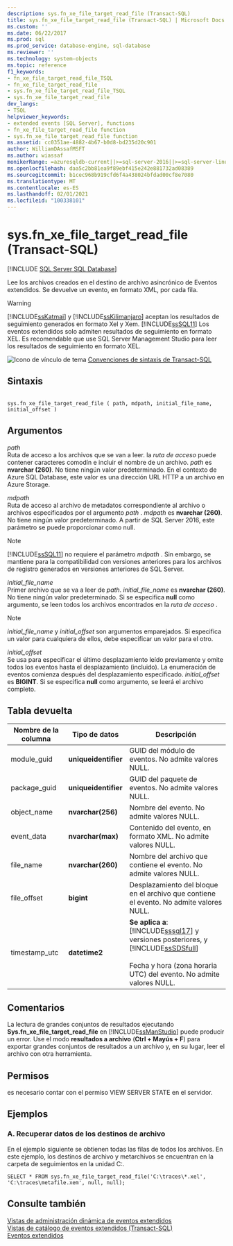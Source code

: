 ```yaml
---
description: sys.fn_xe_file_target_read_file (Transact-SQL)
title: sys.fn_xe_file_target_read_file (Transact-SQL) | Microsoft Docs
ms.custom: ''
ms.date: 06/22/2017
ms.prod: sql
ms.prod_service: database-engine, sql-database
ms.reviewer: ''
ms.technology: system-objects
ms.topic: reference
f1_keywords:
- fn_xe_file_target_read_file_TSQL
- fn_xe_file_target_read_file
- sys.fn_xe_file_target_read_file_TSQL
- sys.fn_xe_file_target_read_file
dev_langs:
- TSQL
helpviewer_keywords:
- extended events [SQL Server], functions
- fn_xe_file_target_read_file function
- sys.fn_xe_file_target_read_file function
ms.assetid: cc0351ae-4882-4b67-b0d8-bd235d20c901
author: WilliamDAssafMSFT
ms.author: wiassaf
monikerRange: =azuresqldb-current||>=sql-server-2016||>=sql-server-linux-2017||=azuresqldb-mi-current
ms.openlocfilehash: daa5c2bb81ea9f89ebf415e242e881732ad08389
ms.sourcegitcommit: b1cec968b919cfd6f4a438024bfdad00cf8e7080
ms.translationtype: MT
ms.contentlocale: es-ES
ms.lasthandoff: 02/01/2021
ms.locfileid: "100338101"
---
```

# <a name="sysfn_xe_file_target_read_file-transact-sql"></a>sys.fn_xe_file_target_read_file (Transact-SQL)
[!INCLUDE [SQL Server SQL Database](../../includes/applies-to-version/sql-asdb.md)]

  Lee los archivos creados en el destino de archivo asincrónico de Eventos extendidos. Se devuelve un evento, en formato XML, por cada fila.  
  
> [!WARNING]  
>  [!INCLUDE[ssKatmai](../../includes/sskatmai-md.md)] y [!INCLUDE[ssKilimanjaro](../../includes/sskilimanjaro-md.md)] aceptan los resultados de seguimiento generados en formato Xel y Xem. [!INCLUDE[ssSQL11](../../includes/sssql11-md.md)] Los eventos extendidos solo admiten resultados de seguimiento en formato XEL. Es recomendable que use SQL Server Management Studio para leer los resultados de seguimiento en formato XEL.    
  
 ![Icono de vínculo de tema](../../database-engine/configure-windows/media/topic-link.gif "Icono de vínculo de tema") [Convenciones de sintaxis de Transact-SQL](../../t-sql/language-elements/transact-sql-syntax-conventions-transact-sql.md)  
  
## <a name="syntax"></a>Sintaxis  
  
```  
  
sys.fn_xe_file_target_read_file ( path, mdpath, initial_file_name, initial_offset )  
```  
  
## <a name="arguments"></a>Argumentos  
 *path*  
 Ruta de acceso a los archivos que se van a leer. la *ruta de acceso* puede contener caracteres comodín e incluir el nombre de un archivo. *path* es **nvarchar (260)**. No tiene ningún valor predeterminado. En el contexto de Azure SQL Database, este valor es una dirección URL HTTP a un archivo en Azure Storage.
  
 *mdpath*  
 Ruta de acceso al archivo de metadatos correspondiente al archivo o archivos especificados por el argumento *path* . *mdpath* es **nvarchar (260)**. No tiene ningún valor predeterminado. A partir de SQL Server 2016, este parámetro se puede proporcionar como null.
  
> [!NOTE]  
>  [!INCLUDE[ssSQL11](../../includes/sssql11-md.md)] no requiere el parámetro *mdpath* . Sin embargo, se mantiene para la compatibilidad con versiones anteriores para los archivos de registro generados en versiones anteriores de SQL Server.  
  
 *initial_file_name*  
 Primer archivo que se va a leer de *path*. *initial_file_name* es **nvarchar (260)**. No tiene ningún valor predeterminado. Si se especifica **null** como argumento, se leen todos los archivos encontrados en la *ruta de acceso* .  
  
> [!NOTE]  
>  *initial_file_name* y *initial_offset* son argumentos emparejados. Si especifica un valor para cualquiera de ellos, debe especificar un valor para el otro.  
  
 *initial_offset*  
 Se usa para especificar el último desplazamiento leído previamente y omite todos los eventos hasta el desplazamiento (incluido). La enumeración de eventos comienza después del desplazamiento especificado. *initial_offset* es **BIGINT**. Si se especifica **null** como argumento, se leerá el archivo completo.  
  
## <a name="table-returned"></a>Tabla devuelta  
  
|Nombre de la columna|Tipo de datos|Descripción|  
|-----------------|---------------|-----------------|  
|module_guid|**uniqueidentifier**|GUID del módulo de eventos. No admite valores NULL.|  
|package_guid|**uniqueidentifier**|GUID del paquete de eventos. No admite valores NULL.|  
|object_name|**nvarchar(256)**|Nombre del evento. No admite valores NULL.|  
|event_data|**nvarchar(max)**|Contenido del evento, en formato XML. No admite valores NULL.|  
|file_name|**nvarchar(260)**|Nombre del archivo que contiene el evento. No admite valores NULL.|  
|file_offset|**bigint**|Desplazamiento del bloque en el archivo que contiene el evento. No admite valores NULL.|  
|timestamp_utc|**datetime2**|**Se aplica a**: [!INCLUDE[sssql17](../../includes/sssql17-md.md)] y versiones posteriores, y [!INCLUDE[ssSDSfull](../../includes/sssdsfull-md.md)]<br /><br />Fecha y hora (zona horaria UTC) del evento. No admite valores NULL.|  

  
## <a name="remarks"></a>Comentarios  
 La lectura de grandes conjuntos de resultados ejecutando **Sys.fn_xe_file_target_read_file** en [!INCLUDE[ssManStudio](../../includes/ssmanstudio-md.md)] puede producir un error. Use el modo **resultados a archivo** (**Ctrl + Mayús + F**) para exportar grandes conjuntos de resultados a un archivo y, en su lugar, leer el archivo con otra herramienta.  
  
## <a name="permissions"></a>Permisos  
 es necesario contar con el permiso VIEW SERVER STATE en el servidor.  
  
## <a name="examples"></a>Ejemplos  
  
### <a name="a-retrieving-data-from-file-targets"></a>A. Recuperar datos de los destinos de archivo  
 En el ejemplo siguiente se obtienen todas las filas de todos los archivos. En este ejemplo, los destinos de archivo y metarchivos se encuentran en la carpeta de seguimientos en la unidad C:\.  
  
```  
SELECT * FROM sys.fn_xe_file_target_read_file('C:\traces\*.xel', 'C:\traces\metafile.xem', null, null);  
```  
  
## <a name="see-also"></a>Consulte también  
 [Vistas de administración dinámica de eventos extendidos](../../relational-databases/system-dynamic-management-views/extended-events-dynamic-management-views.md)   
 [Vistas de catálogo de eventos extendidos &#40;Transact-SQL&#41;](../../relational-databases/system-catalog-views/extended-events-catalog-views-transact-sql.md)   
 [Eventos extendidos](../../relational-databases/extended-events/extended-events.md)  
  
  
